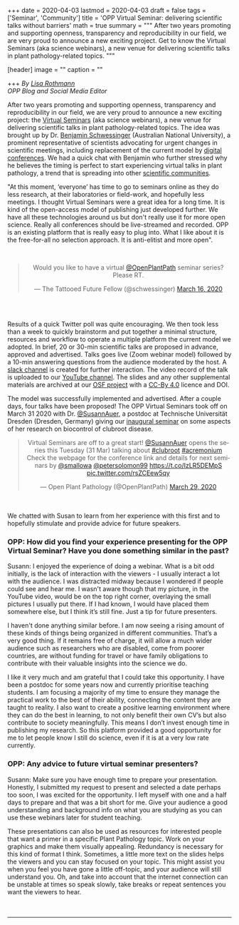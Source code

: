 +++
date = 2020-04-03
lastmod = 2020-04-03
draft = false
tags = ['Seminar', 'Community']
title = 'OPP Virtual Seminar: delivering scientific talks without barriers'
math = true
summary = """
After two years promoting and supporting openness, transparency and reproducibility in our field, we are very proud to announce a new exciting project. Get to know the Virtual Seminars (aka science webinars), a new venue for delivering scientific talks in plant pathology-related topics. 
"""
 
[header]
image = ""
caption = ""

+++
*By [Lisa Rothmann](https://twitter.com/LandbouLisa)    
OPP Blog and Social Media Editor* 

After two years promoting and supporting openness, transparency and reproducibility in our field, we are very proud to announce a new exciting project: the [Virtual Seminars](/virtual_seminars) (aka science webinars), a new venue for delivering scientific talks in plant pathology-related topics. The idea was brought up by Dr. [Benjamin Schwessinger](https://twitter.com/schwessinger) (Australian National University), a prominent representative of scientists advocating for urgent changes in scientific meetings, including replacement of the current model by [digital conferences](https://www.biorxiv.org/content/10.1101/2020.04.02.022079v1.full.pdf+html). We had a quick chat with Benjamin who further stressed why he believes the timing is perfect to start experiencing virtual talks in plant pathology, a trend that is spreading into other [scientific communities](https://plantae.org/plantae-presents-ottoline-leyser-and-sarah-robinson/).  

"At this moment, ‘everyone’ has time to go to seminars online as they do less research, at their laboratories or field-work, and hopefully less meetings. I thought Virtual Seminars were a great idea for a long time. It is kind of the open-access model of publishing just developed further. We have all these technologies around us but don't really use it for more open science. Really all conferences should be live-streamed and recorded. OPP is an existing platform that is really easy to plug into. What I like about it is the free-for-all no selection approach. It is anti-elitist and more open".

<br>
<center>
<blockquote class="twitter-tweet"><p lang="en" dir="ltr">Would you like to have a virtual <a href="https://twitter.com/OpenPlantPath?ref_src=twsrc%5Etfw">@OpenPlantPath</a> seminar series? Please RT.</p>&mdash; The Tattooed Future Fellow (@schwessinger) <a href="https://twitter.com/schwessinger/status/1239438894610833408?ref_src=twsrc%5Etfw">March 16, 2020</a></blockquote> <script async src="https://platform.twitter.com/widgets.js" charset="utf-8"></script>
</center>
<br><br>

Results of a quick Twitter poll was quite encouraging. We then took less than a week to quickly brainstorm and put together a minimal structure, resources and workflow to operate a multiple platform the current model we adopted. In brief, 20 or 30-min scientific talks are proposed in advance, approved and advertised. Talks goes live (Zoom webinar model) followed by a 10-min answering questions from the audience moderated by the host. A [slack channel](https://communityinviter.com/apps/openplantpathology/open-plant-pathology) is created for further interaction. The video record of the talk is uploaded to our [YouTube channel](https://www.youtube.com/channel/UCo-1ijIA_nECqzwzeW2X9RA?view_as=subscriber). The slides and any other supplemental materials are archived at our [OSF project](https://osf.io/2cqya/) with a [CC-By 4.0](https://creativecommons.org/licenses/by/4.0/) licence and DOI. 

The model was successfully implemented and advertised. After a couple days, four talks have been proposed! The OPP Virtual Seminars took off on March 31 2020 with Dr. [@SusannAuer](https://twitter.com/SusannAuer), a postdoc at Technische Universität Dresden (Dresden, Germany) giving our [inaugural seminar](https://www.youtube.com/watch?v=vcNz5qatqaE&feature=youtu.be) on some aspects of her research on biocontrol of clubroot disease. 
<br>
<center>
<blockquote class="twitter-tweet"><p lang="en" dir="ltr">Virtual Seminars are off to a great start! <a href="https://twitter.com/SusannAuer?ref_src=twsrc%5Etfw">@SusannAuer</a> opens the series this Tuesday (31 Mar) talking about <a href="https://twitter.com/hashtag/clubroot?src=hash&amp;ref_src=twsrc%5Etfw">#clubroot</a> <a href="https://twitter.com/hashtag/acremonium?src=hash&amp;ref_src=twsrc%5Etfw">#acremonium</a> <br>Check the webpage for the conference link and details for next seminars by <a href="https://twitter.com/smallowa?ref_src=twsrc%5Etfw">@smallowa</a> <a href="https://twitter.com/petersolomon99?ref_src=twsrc%5Etfw">@petersolomon99</a> <a href="https://t.co/IzLR5DEMpS">https://t.co/IzLR5DEMpS</a> <a href="https://t.co/rsZCEew5qy">pic.twitter.com/rsZCEew5qy</a></p>&mdash; Open Plant Pathology (@OpenPlantPath) <a href="https://twitter.com/OpenPlantPath/status/1244372412164182017?ref_src=twsrc%5Etfw">March 29, 2020</a></blockquote> <script async src="https://platform.twitter.com/widgets.js" charset="utf-8"></script>
<br><br>
</center>
We chatted with Susan to learn from her experience with this first and to hopefully stimulate and provide advice for future speakers.

### OPP: How did you find your experience presenting for the OPP Virtual Seminar? Have you done something similar in the past?

Susann: I enjoyed the experience of doing a webinar. What is a bit odd initially, is the lack of interaction with the viewers - I usually interact a lot with the audience. I was distracted midway because I wondered if people could see and hear me. I wasn't aware though that my picture, in the YouTube video, would be on the top right corner, overlaying the small pictures I usually put there. If I had known, I would have placed them somewhere else, but I think it’s still fine. Just a tip for future presenters. 

I haven't done anything similar before. I am now seeing a rising amount of these kinds of things being organized in different communities. That’s a very good thing. If it remains free of charge, it will allow a much wider audience such as researchers who are disabled, come from poorer countries, are without funding for travel or have family obligations to contribute with their valuable insights into the science we do.

I like it very much and am grateful that I could take this opportunity. I have been a postdoc for some years now and currently prioritise teaching students. I am focusing a majority of my time to ensure they manage the practical work to the best of their ability, connecting the content they are taught to reality. I also want to create a positive learning environment where they can do the best in learning, to not only benefit their own CV’s but also contribute to society meaningfully. This means I don’t invest enough time in publishing my research. So this platform provided a good opportunity for me to let people know I still do science, even if it is at a very low rate currently.

### OPP: Any advice to future virtual seminar presenters?

Susann: Make sure you have enough time to prepare your presentation. Honestly, I submitted my request to present and selected a date perhaps too soon, I was excited for the opportunity. I left  myself with one and a half days to prepare and that was a bit short for me. Give your audience a good understanding and background info on what you are studying as you can use these webinars later for student teaching. 

These presentations can also be used as resources for interested people that want a primer in a specific Plant Pathology topic. Work on your graphics and make them visually appealing. Redundancy is necessary for this kind of format I think. Sometimes, a little more text on the slides helps the viewers and you can stay focused on your topic. This might assist you when you feel you have gone a little off-topic, and your audience will still understand you. Oh, and take into account that the internet connection can be unstable at times so speak slowly, take breaks or repeat sentences you want the viewers to hear. 
<br><br><br>

<hr>


